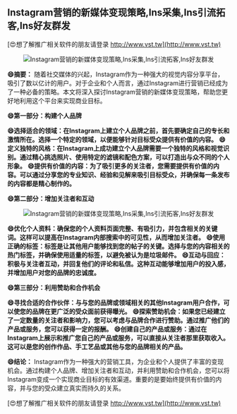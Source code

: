 ## **Instagram营销的新媒体变现策略,Ins采集,Ins引流拓客,Ins好友群发**

[😍想了解推广相关软件的朋友请登录 http://www.vst.tw](http://www.vst.tw)

 <center><img src="https://vst.tw/MP4/tuiguang/png/3.png" alt="Instagram营销的新媒体变现策略,Ins采集,Ins引流拓客,Ins好友群发"></center>

**😄摘要：**
随着社交媒体的兴起，Instagram作为一种强大的视觉内容分享平台，吸引了数以亿计的用户。对于企业和个人而言，通过Instagram进行营销已经成为了一种必备的策略。本文将深入探讨Instagram营销的新媒体变现策略，帮助您更好地利用这个平台来实现商业目标。

**😄第一部分：构建个人品牌**

**😄选择适合的领域：在Instagram上建立个人品牌之前，首先要确定自己的专长和激情所在。选择一个特定的领域，以便能够针对目标受众提供有价值的内容。**
**😄定义独特的风格：在Instagram上成功建立个人品牌需要一个独特的风格和视觉识别。通过精心挑选照片、使用特定的滤镜和配色方案，可以打造出与众不同的个人形象。**
**😄提供有价值的内容：为了吸引更多的关注者，您需要提供有价值的内容。可以通过分享您的专业知识、经验和见解来吸引目标受众，并确保每一条发布的内容都是精心制作的。**

**😄第二部分：增加关注者和互动**

 <center><img src="https://vst.tw/MP4/tuiguang/png/4.png" alt="Instagram营销的新媒体变现策略,Ins采集,Ins引流拓客,Ins好友群发"></center>

**😄优化个人资料：确保您的个人资料页面完整、有吸引力，并包含相关的关键词。这样可以提高在Instagram内部搜索中的可见性，从而增加关注者。**
**😄使用正确的标签：标签是让其他用户能够找到您的帖子的关键。选择与您的内容相关的热门标签，并确保使用适量的标签，以避免被认为是垃圾邮件。**
**😄互动与回应：积极与关注者互动，并回复他们的评论和私信。这种互动能够增加用户的投入感，并增加用户对您的品牌的忠诚度。**

**😄第三部分：利用赞助和合作机会**

**😄寻找合适的合作伙伴：与与您的品牌或领域相关的其他Instagram用户合作，可以使您的品牌在更广泛的受众面前获得曝光。**
**😄探索赞助机会：如果您已经建立了一定数量的关注者和影响力，您可以考虑与品牌合作进行赞助。通过推广他们的产品或服务，您可以获得一定的报酬。**
**😄创建自己的产品或服务：通过在Instagram上展示和推广您自己的产品或服务，可以直接从关注者那里获取收入。这可以是您的创作作品、手工艺品或其他与您的品牌相关的产品。**

**😄结论：**
Instagram作为一种强大的营销工具，为企业和个人提供了丰富的变现机会。通过构建个人品牌、增加关注者和互动，并利用赞助和合作机会，您可以将Instagram变成一个实现商业目标的有效渠道。重要的是要始终提供有价值的内容，并与您的受众建立真实而持久的关系。

[😍想了解推广相关软件的朋友请登录 http://www.vst.tw](http://www.vst.tw)



